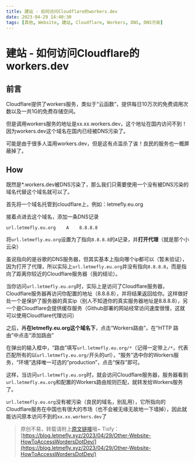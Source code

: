 ```yaml
---
title: 建站 - 如何访问Cloudflare的workers.dev
date: 2023-04-29 14:40:30
tags: [其他, Website, 建站, Cloudflare, Workers, DNS, DNS污染]
---
```


# 建站 - 如何访问Cloudflare的workers.dev

## 前言

Cloudflare提供了workers服务，类似于“云函数”，提供每日10万次的免费调用次数以及一共1G的免费存储空间。

但是调用workers服务的地址是xx.xx.workers.dev，这个地址在国内访问不到！因为workers.dev这个域名在国内已经被DNS污染了。

可能是由于很多人滥用workers.dev，但是这有点滥杀了诶！良民的服务也一概屏蔽掉了。

## How

既然是*.workers.dev被DNS污染了，那么我们只需要使用一个没有被DNS污染的域名代替这个域名就可以了。

首先将一个域名托管到cloudflare上，例如：letmefly.eu.org

接着点进去这个域名，添加一条DNS记录

```
url.letmefly.eu.org    A    8.8.8.8
```

将```url.letmefly.eu.org```设置为了指向```8.8.8.8```的```A```记录，并**打开代理**（就是那个小云朵）

虽说指向的是谷歌的DNS服务器，但其实基本上指向哪个ip都可以（暂未验证），因为打开了代理，所以实际上```url.letmefly.eu.org```并没有指向```8.8.8.8```，而是指向了距离你较近的Cloudflare服务器（我的结论）。

当你访问```url.letmefly.eu.org```时，实际上是访问了Cloudflare服务器，Cloudflare服务器再访问你配置的地址（8.8.8.8），并将结果返回给你。这样做好处一个是保护了服务器的真实ip（别人不知道你的真实服务器地址是8.8.8.8），另一个是Cloudflare会提供缓存服务（Github部署的网站经常访问速度很慢，这就可以使用Cloudflare代理访问）

之后，再**在letmefly.eu.org这个域名下**，点击“Workers路由”，在“HTTP 路由”中点击“添加路由”

在弹出的输入框中，“路由”填写```url.letmefly.eu.org/*```（记得一定带上```/*```，代表匹配所有的以```url.letmefly.eu.org/```开头的url），“服务”选中你的Workers服务，“环境”选择唯一可选的“production”，点击“保存”即可。

这样，当访问```url.letmefly.eu.org```时，就会访问Cloudflare服务器，服务器看到```url.letmefly.eu.org```和配置的Workers路由规则匹配，就转发给Workers服务了。

```url.letmefly.eu.org```没有被污染（良民的域名，别乱用），它所指向的Cloudflare服务在中国也有很大的市场（也不会被无缘无故地一下墙掉），因此就能访问原本访问不到的```xx.xx.workers.dev```了

> 原创不易，转载请附上[原文链接](https://blog.letmefly.xyz/2023/04/29/Other-Website-HowToAccessWordersDotDev/)哦~
> Tisfy：[https://blog.letmefly.xyz/2023/04/29/Other-Website-HowToAccessWordersDotDev/](https://blog.letmefly.xyz/2023/04/29/Other-Website-HowToAccessWordersDotDev/)
